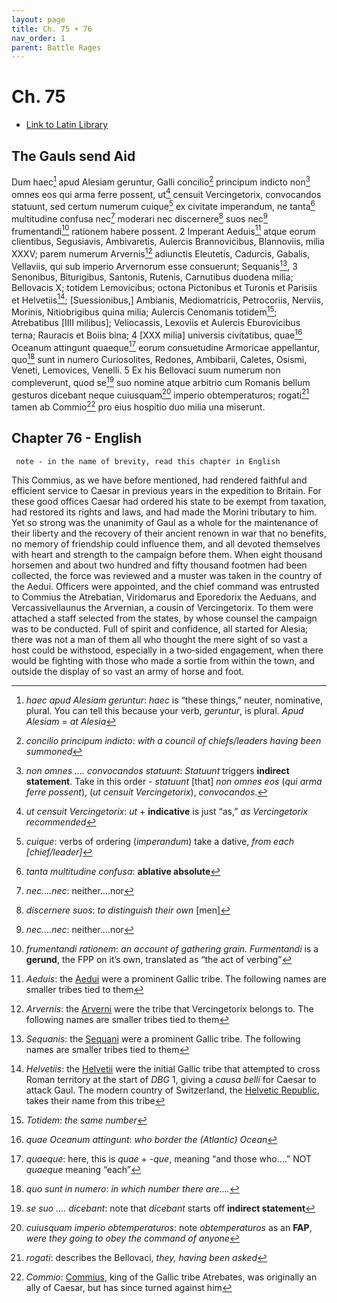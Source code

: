 ```yaml
---
layout: page
title: Ch. 75 + 76
nav_order: 1
parent: Battle Rages
---
```


# Ch. 75

- [Link to Latin Library](https://www.thelatinlibrary.com/caesar/gallic/gall7.shtml#75)

## The Gauls send Aid 

Dum haec[^1] apud Alesiam geruntur, Galli concilio[^2] principum indicto non[^3] omnes eos qui arma ferre possent, ut[^4] censuit Vercingetorix, convocandos statuunt, sed certum numerum cuique[^5] ex civitate imperandum, ne tanta[^6] multitudine confusa nec[^7] moderari nec discernere[^8] suos nec[^7] frumentandi[^9] rationem habere possent. 2 Imperant Aeduis[^10] atque eorum clientibus, Segusiavis, Ambivaretis, Aulercis Brannovicibus, Blannoviis, milia XXXV; parem numerum Arvernis[^11] adiunctis Eleutetis, Cadurcis, Gabalis, Vellaviis, qui sub imperio Arvernorum esse consuerunt; Sequanis[^12], 3 Senonibus, Biturigibus, Santonis, Rutenis, Carnutibus duodena milia; Bellovacis X; totidem Lemovicibus; octona Pictonibus et Turonis et Parisiis et Helvetiis[^13]; [Suessionibus,] Ambianis, Mediomatricis, Petrocoriis, Nerviis, Morinis, Nitiobrigibus quina milia; Aulercis Cenomanis totidem[^14]; Atrebatibus [IIII milibus]; Veliocassis, Lexoviis et Aulercis Eburovicibus terna; Rauracis et Boiis bina; 4 [XXX milia] universis civitatibus, quae[^15] Oceanum attingunt quaeque[^16] eorum consuetudine Armoricae appellantur, quo[^17] sunt in numero Curiosolites, Redones, Ambibarii, Caletes, Osismi, Veneti, Lemovices, Venelli. 5 Ex his Bellovaci suum numerum non compleverunt, quod se[^18] suo nomine atque arbitrio cum Romanis bellum gesturos dicebant neque cuiusquam[^19] imperio obtemperaturos; rogati[^20] tamen ab Commio[^21] pro eius hospitio duo milia una miserunt.


## Chapter 76 - English

     note - in the name of brevity, read this chapter in English


This Commius, as we have before mentioned,⁠ had rendered faithful and efficient service to Caesar in previous years in the expedition to Britain. For these good offices Caesar had ordered his state to be exempt from taxation, had restored its rights and laws, and had made the Morini tributary to him. Yet so strong was the unanimity of Gaul as a whole for the maintenance of their liberty and the recovery of their ancient renown in war that no benefits, no memory of friendship could influence them, and all devoted themselves with heart and strength to the campaign before them. When eight thousand horsemen and about two hundred and fifty thousand footmen had been collected, the force was reviewed and a muster was taken in the country of the Aedui. Officers were appointed, and the chief command was entrusted to Commius the Atrebatian, Viridomarus and Eporedorix the Aeduans, and Vercassivellaunus the Arvernian, a cousin of Vercingetorix. To them were attached a staff selected from the states, by whose counsel the campaign was to be conducted. Full of spirit and confidence, all started for Alesia; there was not a man of them all who thought the mere sight of so vast a host could be withstood, especially in a two‑sided engagement, when there would be fighting with those who made a sortie from within the town, and outside the display of so vast an army of horse and foot.




[^1]: *haec apud Alesiam geruntur*: *haec* is “these things,” neuter, nominative, plural. You can tell this because your verb, *geruntur*, is plural. *Apud Alesiam* = *at Alesia*

[^2]: *concilio principum indicto*: *with a council of chiefs/leaders having been summoned*

[^3]: *non omnes …. convocandos statuunt*: *Statuunt* triggers **indirect statement**. Take in this order \- *statuunt* \[that\] *non omnes eos* (*qui arma ferre possent*), (*ut censuit Vercingetorix*), *convocandos*.

[^4]: *ut censuit Vercingetorix*: *ut* \+ **indicative** is just “as,” *as Vercingetorix recommended*

[^5]: *cuique*: verbs of ordering (*imperandum*) take a dative, *from each \[chief/leader\]*

[^6]: *tanta multitudine confusa*: **ablative absolute**

[^7]: *nec….nec*: neither….nor

[^8]: *discernere suos*: *to distinguish their own* \[men\]

[^9]: *frumentandi rationem*: *an account of gathering grain. Furmentandi* is a **gerund**, the FPP on it’s own, translated as “the act of verbing”

[^10]: *Aeduis*: the [Aedui](https://en.wikipedia.org/wiki/Aedui) were a prominent Gallic tribe. The following names are smaller tribes tied to them

[^11]: *Arvernis*: the [Arverni](https://en.wikipedia.org/wiki/Arverni) were the tribe that Vercingetorix belongs to. The following names are smaller tribes tied to them

[^12]: *Sequanis*: the [Sequani](https://en.wikipedia.org/wiki/Sequani) were a prominent Gallic tribe. The following names are smaller tribes tied to them

[^13]: *Helvetiis*: the [Helvetii](https://en.wikipedia.org/wiki/Helvetii) were the initial Gallic tribe that attempted to cross Roman territory at the start of *DBG* 1, giving a *causa belli* for Caesar to attack Gaul. The modern country of Switzerland, the [Helvetic Republic](https://en.wikipedia.org/wiki/Name_of_Switzerland#Helvetia), takes their name from this tribe

[^14]: *Totidem*: *the same number*

[^15]: *quae Oceanum attingunt*: *who border the (Atlantic) Ocean*

[^16]: *quaeque*: here, this is *quae* \+ \-*que*, meaning “and those who….” NOT *quaeque* meaning “each”

[^17]: *quo sunt in numero*: *in which number there are….*

[^18]: *se suo …. dicebant*: note that *dicebant* starts off **indirect statement**

[^19]: *cuiusquam imperio obtemperaturos*: note *obtemperaturos* as an **FAP**, *were they going to obey the command of anyone*

[^20]: *rogati*: describes the Bellovaci, *they, having been asked*

[^21]: *Commio*: [Commius](https://en.wikipedia.org/wiki/Commius), king of the Gallic tribe Atrebates, was originally an ally of Caesar, but has since turned against him

